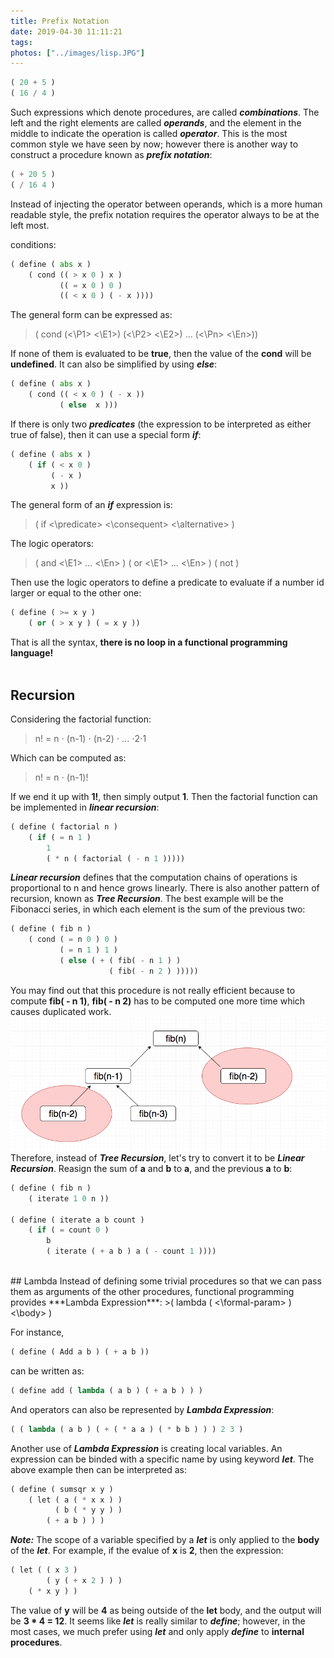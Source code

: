 ```yaml
---
title: Prefix Notation
date: 2019-04-30 11:11:21
tags:
photos: ["../images/lisp.JPG"]
---
```

```python
( 20 + 5 )
( 16 / 4 )
```
Such expressions which denote procedures, are called ***combinations***. The left and the right elements are called ***operands***, and the element in the middle to indicate the operation is called ***operator***. This is the most common style we have seen by now; however there is another way to construct a procedure known as ***prefix notation***:
```python
( + 20 5 )
( / 16 4 )
```
Instead of injecting the operator between operands, which is a more human readable style, the prefix notation requires the operator always to be at the left most.<!-- more -->

conditions:
```python
( define ( abs x )
    ( cond (( > x 0 ) x )
           (( = x 0 ) 0 )
           (( < x 0 ) ( - x ))))
```
The general form can be expressed as:
>( cond (<\P1> <\E1>)
>       (<\P2> <\E2>)
>            ...
>       (<\Pn> <\En>))

If none of them is evaluated to be **true**, then the value of the **cond** will be **undefined**. It can also be simplified by using ***else***:
```python
( define ( abs x )
    ( cond (( < x 0 ) ( - x ))
           ( else  x )))
```
If there is only two ***predicates*** (the expression to be interpreted as either true of false), then it can use a special form ***if***:
```python
( define ( abs x )
    ( if ( < x 0 )
         ( - x )
         x ))
```
The general form of an ***if*** expression is:
>( if <\predicate> <\consequent> <\alternative> )

The logic operators:
>( and <\E1> ... <\En> )
>( or <\E1> ... <\En> )
>( not <E> )

Then use the logic operators to define a predicate to evaluate if a number id larger or equal to the other one:
```python
( define ( >= x y )
    ( or ( > x y ) ( = x y ))
```
That is all the syntax, **there is no loop in a functional programming language!**</br></br>
## Recursion
Considering the factorial function:
> n! = n ⋅ (n-1) ⋅ (n-2) ⋅ ... ⋅2⋅1

Which can be computed as:
> n! = n ⋅ (n-1)!

If we end it up with **1!**, then simply output **1**. Then the factorial function can be implemented in ***linear recursion***:
```python
( define ( factorial n )
    ( if ( = n 1 )
        1
        ( * n ( factorial ( - n 1 )))))
```
***Linear recursion*** defines that the computation chains of operations is proportional to n and hence grows linearly. There is also another pattern of recursion, known as ***Tree Recursion***. The best example will be the Fibonacci series, in which each element is the sum of the previous two:
```python
( define ( fib n )
    ( cond ( = n 0 ) 0 )
           ( = n 1 ) 1 )
           ( else ( + ( fib( - n 1 ) )
                      ( fib( - n 2 ) )))))
```
You may find out that this procedure is not really efficient because to compute **fib( - n 1)**, **fib( - n 2)** has to be computed one more time which causes duplicated work.
![Tree Recursion](../images/treeRecursion.png)
Therefore, instead of ***Tree Recursion***, let's try to convert it to be ***Linear Recursion***. Reasign the sum of **a** and **b** to **a**, and the previous **a** to **b**:
```python
( define ( fib n )
    ( iterate 1 0 n ))

( define ( iterate a b count )
    ( if ( = count 0 )
        b
        ( iterate ( + a b ) a ( - count 1 ))))
```
</br>
## Lambda
Instead of defining some trivial procedures so that we can pass them as arguments of the other procedures, functional programming provides ***Lambda Expression***:
>( lambda ( <\formal-param> ) <\body> )

For instance,
```python
( define ( Add a b ) ( + a b ))
```
can be written as:
```python
( define add ( lambda ( a b ) ( + a b ) ) )
```
And operators can also be represented by ***Lambda Expression***:
```python
( ( lambda ( a b ) ( + ( * a a ) ( * b b ) ) ) 2 3 )
```
Another use of ***Lambda Expression*** is creating local variables. An expression can be binded with a specific name by using keyword ***let***. The above example then can be interpreted as:
```python
( define ( sumsqr x y )
    ( let ( a ( * x x ) )
          ( b ( * y y ) )
        ( + a b ) ) )
```
***Note:*** The scope of a variable specified by a ***let*** is only applied to the **body** of the ***let***. For example, if the evalue of **x** is **2**, then the expression:
```python
( let ( ( x 3 )
        ( y ( + x 2 ) ) )
    ( * x y ) )
```
The value of **y** will be **4** as being outside of the **let** body, and the output will be **3 * 4 = 12**. It seems like ***let*** is really similar to ***define***; however, in the most cases, we much prefer using ***let*** and only apply ***define*** to **internal procedures**.